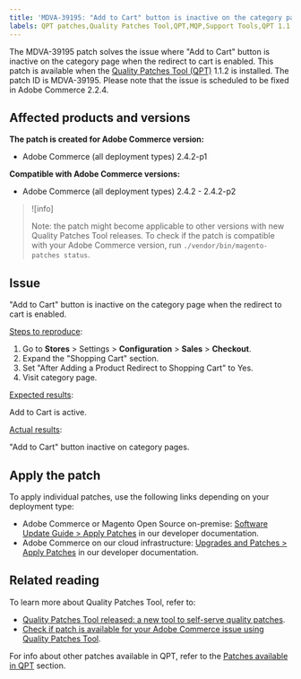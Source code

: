 ```yaml
---
title: 'MDVA-39195: "Add to Cart" button is inactive on the category page when the redirect to cart is enabled'
labels: QPT patches,Quality Patches Tool,QPT,MQP,Support Tools,QPT 1.1.2,Magento,Adobe Commerce,on-premise,cloud infrastructure,
---
```


The MDVA-39195 patch solves the issue where "Add to Cart" button is inactive on the category page when the redirect to cart is enabled. This patch is available when the [Quality Patches Tool (QPT)](https://support.magento.com/hc/en-us/articles/360047139492) 1.1.2 is installed. The patch ID is MDVA-39195. Please note that the issue is scheduled to be fixed in Adobe Commerce 2.2.4.

## Affected products and versions

**The patch is created for Adobe Commerce version:**

* Adobe Commerce (all deployment types) 2.4.2-p1

**Compatible with Adobe Commerce versions:**

* Adobe Commerce (all deployment types) 2.4.2 - 2.4.2-p2

>![info]
>
>Note: the patch might become applicable to other versions with new Quality Patches Tool releases. To check if the patch is compatible with your Adobe Commerce version, run `./vendor/bin/magento-patches status`.

## Issue

"Add to Cart" button is inactive on the category page when the redirect to cart is enabled.

<ins>Steps to reproduce</ins>:

1. Go to **Stores** > Settings > **Configuration** > **Sales** > **Checkout**.
1. Expand the "Shopping Cart" section.
1. Set "After Adding a Product Redirect to Shopping Cart" to Yes.
1. Visit category page.

<ins>Expected results</ins>:

Add to Cart is active.

<ins>Actual results</ins>:

"Add to Cart" button inactive on category pages.

## Apply the patch

To apply individual patches, use the following links depending on your deployment type:	 

* Adobe Commerce or Magento Open Source on-premise: [Software Update Guide > Apply Patches](https://devdocs.magento.com/guides/v2.4/comp-mgr/patching/mqp.html) in our developer documentation.
* Adobe Commerce on our cloud infrastructure: [Upgrades and Patches > Apply Patches](https://devdocs.magento.com/cloud/project/project-patch.html) in our developer documentation.

## Related reading

To learn more about Quality Patches Tool, refer to:

* [Quality Patches Tool released: a new tool to self-serve quality patches](https://support.magento.com/hc/en-us/articles/360047139492).
* [Check if patch is available for your Adobe Commerce issue using Quality Patches Tool](https://support.magento.com/hc/en-us/articles/360047125252).

For info about other patches available in QPT, refer to the [Patches available in QPT](https://support.magento.com/hc/en-us/sections/360010506631-Patches-available-in-MQP-tool-) section.
